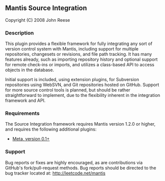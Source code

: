 
## Mantis Source Integration

Copyright (C) 2008	John Reese

### Description

This plugin provides a flexible framework for fully integrating any
sort of version control system with Mantis, including support for
multiple repositories, changesets or revisions, and file path tracking.
It has many features already, such as importing repository history and
optional support for remote check-ins or imports, and utilizes a 
class-based API to access objects in the database.

Initial support is included, using extension plugins, for Subversion
repositories using WebSVN, and Git repositories hosted on GitHub.
Support for more source control tools is planned, but should be rather 
straightforward to implement, due to the flexibility inherent in the 
integration framework and API.

### Requirements

The Source Integration framework requires Mantis version 1.2.0 or
higher, and requires the following additional plugins:

- [Meta, version 0.1+](http://github.com/jreese/mantis-forge)

### Support

Bug reports or fixes are highly encouraged, as are contributions via
GitHub's fork/pull-request methods.  Bug reports should be directed to
the bug tracker located at: http://leetcode.net/mantis

